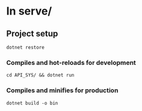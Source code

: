 # In serve/

## Project setup
```
dotnet restore
```

### Compiles and hot-reloads for development
```
cd API_SYS/ && dotnet run
```

### Compiles and minifies for production
```
dotnet build -o bin
```

